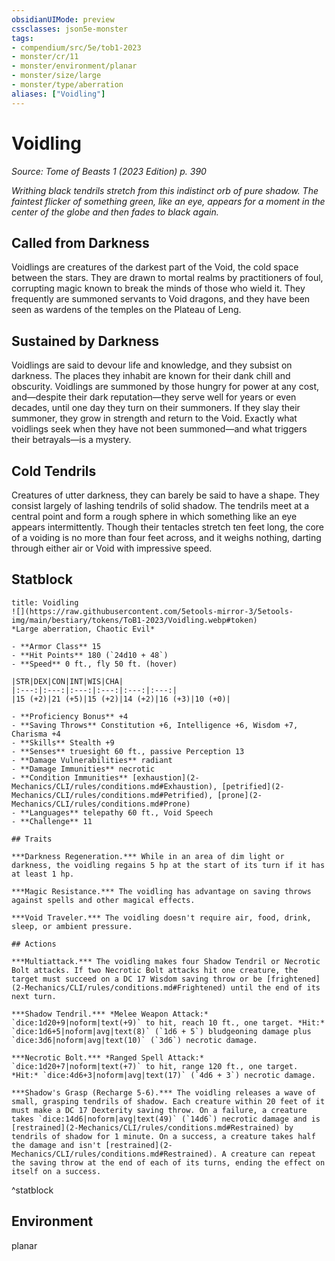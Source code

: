 ```yaml
---
obsidianUIMode: preview
cssclasses: json5e-monster
tags:
- compendium/src/5e/tob1-2023
- monster/cr/11
- monster/environment/planar
- monster/size/large
- monster/type/aberration
aliases: ["Voidling"]
---
```

# Voidling
*Source: Tome of Beasts 1 (2023 Edition) p. 390*  

*Writhing black tendrils stretch from this indistinct orb of pure shadow. The faintest flicker of something green, like an eye, appears for a moment in the center of the globe and then fades to black again.*

## Called from Darkness

Voidlings are creatures of the darkest part of the Void, the cold space between the stars. They are drawn to mortal realms by practitioners of foul, corrupting magic known to break the minds of those who wield it. They frequently are summoned servants to Void dragons, and they have been seen as wardens of the temples on the Plateau of Leng.

## Sustained by Darkness

Voidlings are said to devour life and knowledge, and they subsist on darkness. The places they inhabit are known for their dank chill and obscurity. Voidlings are summoned by those hungry for power at any cost, and—despite their dark reputation—they serve well for years or even decades, until one day they turn on their summoners. If they slay their summoner, they grow in strength and return to the Void. Exactly what voidlings seek when they have not been summoned—and what triggers their betrayals—is a mystery.

## Cold Tendrils

Creatures of utter darkness, they can barely be said to have a shape. They consist largely of lashing tendrils of solid shadow. The tendrils meet at a central point and form a rough sphere in which something like an eye appears intermittently. Though their tentacles stretch ten feet long, the core of a voiding is no more than four feet across, and it weighs nothing, darting through either air or Void with impressive speed.

## Statblock

```ad-statblock
title: Voidling
![](https://raw.githubusercontent.com/5etools-mirror-3/5etools-img/main/bestiary/tokens/ToB1-2023/Voidling.webp#token)
*Large aberration, Chaotic Evil*

- **Armor Class** 15
- **Hit Points** 180 (`24d10 + 48`)
- **Speed** 0 ft., fly 50 ft. (hover)

|STR|DEX|CON|INT|WIS|CHA|
|:---:|:---:|:---:|:---:|:---:|:---:|
|15 (+2)|21 (+5)|15 (+2)|14 (+2)|16 (+3)|10 (+0)|

- **Proficiency Bonus** +4
- **Saving Throws** Constitution +6, Intelligence +6, Wisdom +7, Charisma +4
- **Skills** Stealth +9
- **Senses** truesight 60 ft., passive Perception 13
- **Damage Vulnerabilities** radiant
- **Damage Immunities** necrotic
- **Condition Immunities** [exhaustion](2-Mechanics/CLI/rules/conditions.md#Exhaustion), [petrified](2-Mechanics/CLI/rules/conditions.md#Petrified), [prone](2-Mechanics/CLI/rules/conditions.md#Prone)
- **Languages** telepathy 60 ft., Void Speech
- **Challenge** 11

## Traits

***Darkness Regeneration.*** While in an area of dim light or darkness, the voidling regains 5 hp at the start of its turn if it has at least 1 hp.

***Magic Resistance.*** The voidling has advantage on saving throws against spells and other magical effects.

***Void Traveler.*** The voidling doesn't require air, food, drink, sleep, or ambient pressure.

## Actions

***Multiattack.*** The voidling makes four Shadow Tendril or Necrotic Bolt attacks. If two Necrotic Bolt attacks hit one creature, the target must succeed on a DC 17 Wisdom saving throw or be [frightened](2-Mechanics/CLI/rules/conditions.md#Frightened) until the end of its next turn.

***Shadow Tendril.*** *Melee Weapon Attack:* `dice:1d20+9|noform|text(+9)` to hit, reach 10 ft., one target. *Hit:* `dice:1d6+5|noform|avg|text(8)` (`1d6 + 5`) bludgeoning damage plus `dice:3d6|noform|avg|text(10)` (`3d6`) necrotic damage.

***Necrotic Bolt.*** *Ranged Spell Attack:* `dice:1d20+7|noform|text(+7)` to hit, range 120 ft., one target. *Hit:* `dice:4d6+3|noform|avg|text(17)` (`4d6 + 3`) necrotic damage.

***Shadow's Grasp (Recharge 5-6).*** The voidling releases a wave of small, grasping tendrils of shadow. Each creature within 20 feet of it must make a DC 17 Dexterity saving throw. On a failure, a creature takes `dice:14d6|noform|avg|text(49)` (`14d6`) necrotic damage and is [restrained](2-Mechanics/CLI/rules/conditions.md#Restrained) by tendrils of shadow for 1 minute. On a success, a creature takes half the damage and isn't [restrained](2-Mechanics/CLI/rules/conditions.md#Restrained). A creature can repeat the saving throw at the end of each of its turns, ending the effect on itself on a success.
```
^statblock

## Environment

planar